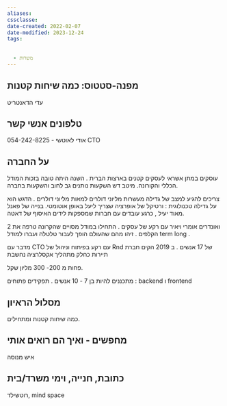 ```yaml
---
aliases: 
cssclasse: 
date-created: 2022-02-07
date-modified: 2023-12-24
tags:
  
  
  - משרות
---
```


מפנה-סטטוס: כמה שיחות קטנות
---------
עדי הדאנטריט

טלפונים אנשי קשר
------------
054-242-8225 -  אודי לאוטשי CTO

על החברה
--------------
עוסקים במתן אשראי לעסקים קטנים בארצות הברית .
השנה היתה טובה בזכות המודל הכללי והקורונה. מיטב דש השקעות נותנים גב לחוב והשקעות בחברה.
 
צריכים להגיע למצב של גדילה מעשרות מליוני דולרים למאות מליוני דולרים .
הדגש הוא על גדילה טכנולוגית :
ורטיקל של אופרציה שצריך ליעל באופן אוטומטי.
בנייה של פאנל מאוד יעיל , כרגע עובדים עם חברות שמספקות לידים
האיסוף של דאטה.

2 ואונדרים אומרי ויאיר עם רקע של עסקים . התחילו במודל מסויים שהקרונה טרפה את הקלפים . זיהו מהם שהעולם הופך לעבור טלטלה ועברו למודל term long .

מדבר עם CTO  עם רקע בפיתוח וניהול של Rnd של 17 אנשים . ב 2019 הקים חברת תיירות כחלק מתהליך אקסלרציה נחשבת

פחות מ 200- 300 מליון שקל.

מתכננים להיות בן 7 - 10 אנשים .
תפקידים פתוחים : backend ו frontend  

מסלול הראיון
-----------------
כמה שיחות קטנות ומתחילים.

מחפשים  - ואיך הם רואים אותי
-----------
איש מנוסה

כתובת, חנייה, וימי משרד/בית
---------------------------------
רוטשילד, mind space
 

